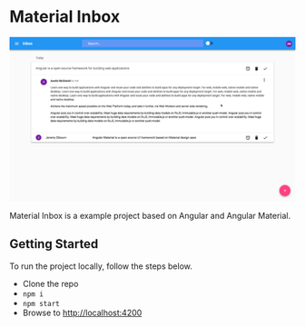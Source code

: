 # Material Inbox

![img](/docs/screenshot.png)

Material Inbox is a example project based on Angular and Angular Material.

## Getting Started
To run the project locally, follow the steps below.

- Clone the repo
- `npm i`
- `npm start`
- Browse to [http://localhost:4200](http://localhost:4200)

